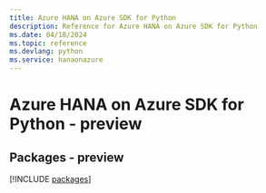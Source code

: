 ```yaml
---
title: Azure HANA on Azure SDK for Python
description: Reference for Azure HANA on Azure SDK for Python
ms.date: 04/18/2024
ms.topic: reference
ms.devlang: python
ms.service: hanaonazure
---
```

# Azure HANA on Azure SDK for Python - preview
## Packages - preview
[!INCLUDE [packages](hana-on-azure-index.md)]